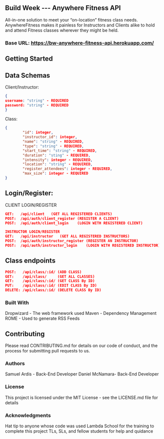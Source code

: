 ## Build Week --- Anywhere Fitness API
All-in-one solution to meet your “on-location” fitness class needs. 
AnywhereFitness makes it painless for Instructors and Clients alike to hold and attend Fitness classes wherever they might be held.

### Base URL: https://bw-anywhere-fitness-api.herokuapp.com/

## Getting Started

## Data Schemas

Client/Instructor:

```json
{ 
username: "string" - REQUIRED 
password: "string" - REQUIRED 
}
```

Class:
```json
{
        "id": integer,
        "instructor_id": integer,
        "name": "string" - REQUIRED,
        "type": "string" - REQUIRED,
        "start_time": "string" - REQUIRED,
        "duration": "sting" - REQUIRED,
        "intensity": integer - REQUIRED,
        "location": "string" - REQUIRED,
        "register_attendees": integer - REQUIRED,
        "max_size": integer - REQUIRED
}
```

## Login/Register:

CLIENT LOGIN/REGISTER
```json
GET:   /api/client   (GET ALL REGISTERED CLIENTS)
POST:  /api/auth/client_register (REGISTER A CLIENT)
POST:  /api/auth/client_login    (LOGIN WITH REGISTERED CLIENT)
```

```json
INSTRUCTOR LOGIN/REGISTER
GET:   /api/instructor   (GET ALL REGISTERED INSTRUCTORS)
POST:  /api/auth/instructor_register (REGISTER AN INSTRUCTOR)
POST:  /api/auth/instructor_login    (LOGIN WITH REGISTERED INSTRUCTOR)
```

## Class endpoints

```json
POST:   /api/class/:id/ (ADD CLASS)
GET:    /api/class/     (GET ALL CLASSES)
GET:    /api/class/:id/ (GET CLASS By ID)
PUT:    /api/class/:id/ (EDIT CLASS By ID)
DELETE: /api/class/:id/ (DELETE CLASS By ID)
```

### Built With
Dropwizard - The web framework used
Maven - Dependency Management
ROME - Used to generate RSS Feeds

## Contributing
Please read CONTRIBUTING.md for details on our code of conduct, and the process for submitting pull requests to us.

### Authors
Samuel Ardis - Back-End Developer
Daniel McNamara- Back-End Developer

### License
This project is licensed under the MIT License - see the LICENSE.md file for details

### Acknowledgments
Hat tip to anyone whose code was used
Lambda School for the training to complete this project
TLs, SLs, and fellow students for help and quidance

